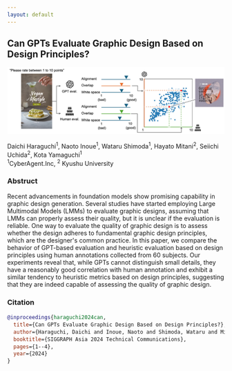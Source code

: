```yaml
---
layout: default
---
```


## Can GPTs Evaluate Graphic Design Based on Design Principles?

![Concept](images/teaser.jpg?raw=true)


Daichi Haraguchi<sup>1</sup>, Naoto Inoue<sup>1</sup>, Wataru Shimoda<sup>1</sup>, Hayato Mitani<sup>2</sup>, Seiichi Uchida<sup>2</sup>, Kota Yamaguchi<sup>1</sup>  
<sup>1</sup>CyberAgent.Inc, <sup>2</sup> Kyushu University  

### Abstruct
Recent advancements in foundation models show promising capability in graphic design generation. Several studies have started employing Large Multimodal Models (LMMs) to evaluate graphic designs, assuming that LMMs can properly assess their quality, but it is unclear if the evaluation is reliable. One way to evaluate the quality of graphic design is to assess whether the design adheres to fundamental graphic design principles, which are the designer's common practice. In this paper, we compare the behavior of GPT-based evaluation and heuristic evaluation based on design principles using human annotations collected from 60 subjects. Our experiments reveal that, while GPTs cannot distinguish small details, they have a reasonably good correlation with human annotation and exhibit a similar tendency to heuristic metrics based on design principles, suggesting that they are indeed capable of assessing the quality of graphic design.

### Citation
```bibtex
@inproceedings{haraguchi2024can,
  title={Can GPTs Evaluate Graphic Design Based on Design Principles?},
  author={Haraguchi, Daichi and Inoue, Naoto and Shimoda, Wataru and Mitani, Hayato and Uchida, Seiichi and Yamaguchi, Kota},
  booktitle={SIGGRAPH Asia 2024 Technical Communications},
  pages={1--4},
  year={2024}
}
```
